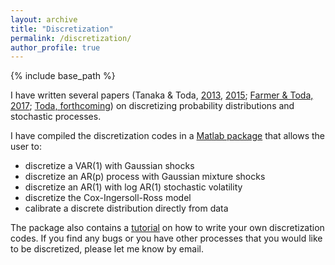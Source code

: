 ```yaml
---
layout: archive
title: "Discretization"
permalink: /discretization/
author_profile: true
---
```


{% include base_path %}

I have written several papers (Tanaka & Toda, [2013](http://doi.org/10.1016/j.econlet.2012.12.020), [2015](http://doi.org/10.1137/140971269); [Farmer & Toda, 2017](https://doi.org/10.3982/QE737); [Toda, forthcoming](https://doi.org/10.1007/s10614-020-10012-6)) on discretizing probability distributions and stochastic processes.

I have compiled the discretization codes in a [Matlab package](https://github.com/alexisakira/discretization) that allows the user to:
- discretize a VAR(1) with Gaussian shocks
- discretize an AR(p) process with Gaussian mixture shocks
- discretize an AR(1) with log AR(1) stochastic volatility
- discretize the Cox-Ingersoll-Ross model
- calibrate a discrete distribution directly from data

The package also contains a [tutorial](https://github.com/alexisakira/discretization/blob/master/discretization.pdf) on how to write your own discretization codes. If you find any bugs or you have other processes that you would like to be discretized, please let me know by email. 
